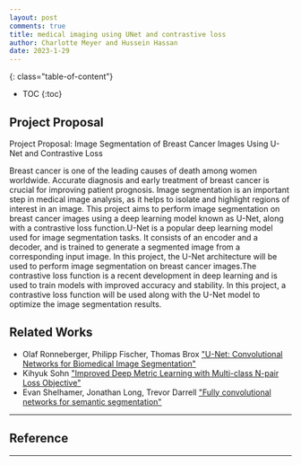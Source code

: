 ```yaml
---
layout: post
comments: true
title: medical imaging using UNet and contrastive loss
author: Charlotte Meyer and Hussein Hassan
date: 2023-1-29
---
```



<!--more-->
{: class="table-of-content"}
* TOC
{:toc}

## Project Proposal

Project Proposal: Image Segmentation of Breast Cancer Images Using U-Net and Contrastive Loss

Breast cancer is one of the leading causes of death among women worldwide. Accurate diagnosis and early treatment of breast cancer is crucial for improving patient prognosis. Image segmentation is an important step in medical image analysis, as it helps to isolate and highlight regions of interest in an image. This project aims to perform image segmentation on breast cancer images using a deep learning model known as U-Net, along with a contrastive loss function.U-Net is a popular deep learning model used for image segmentation tasks. It consists of an encoder and a decoder, and is trained to generate a segmented image from a corresponding input image. In this project, the U-Net architecture will be used to perform image segmentation on breast cancer images.The contrastive loss function is a recent development in deep learning and is used to train models with improved accuracy and stability. In this project, a contrastive loss function will be used along with the U-Net model to optimize the image segmentation results.

## Related Works
- Olaf Ronneberger, Philipp Fischer, Thomas Brox ["U-Net: Convolutional Networks for Biomedical Image Segmentation"](https://arxiv.org/pdf/1505.04597.pdf)
- Kihyuk Sohn ["Improved Deep Metric Learning with Multi-class N-pair Loss Objective"](https://papers.nips.cc/paper/2016/hash/6b180037abbebea991d8b1232f8a8ca9-Abstract.html)
- Evan Shelhamer, Jonathan Long, Trevor Darrell ["Fully convolutional networks for semantic segmentation"](https://www.semanticscholar.org/paper/Fully-convolutional-networks-for-semantic-Shelhamer-Long/317aee7fc081f2b137a85c4f20129007fd8e717e)
---

## Reference

---
